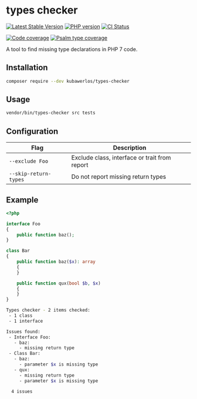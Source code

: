 # types checker

[![Latest Stable Version](https://img.shields.io/packagist/v/kubawerlos/types-checker.svg)](https://packagist.org/packages/kubawerlos/types-checker)
[![PHP version](https://img.shields.io/packagist/php-v/kubawerlos/types-checker.svg)](https://php.net)
[![CI Status](https://github.com/kubawerlos/types-checker/workflows/CI/badge.svg?branch=master&event=push)](https://github.com/kubawerlos/types-checker/actions)

[![Code coverage](https://img.shields.io/coveralls/github/kubawerlos/types-checker/master.svg)](https://coveralls.io/github/kubawerlos/types-checker?branch=master)
[![Psalm type coverage](https://shepherd.dev/github/kubawerlos/types-checker/coverage.svg)](https://shepherd.dev/github/kubawerlos/types-checker)

A tool to find missing type declarations in PHP 7 code.


## Installation

```bash
composer require --dev kubawerlos/types-checker
```


## Usage

```bash
vendor/bin/types-checker src tests
```

## Configuration

| Flag                  | Description                                   |
| --------------------- | --------------------------------------------- |
| `--exclude Foo`       | Exclude class, interface or trait from report |
| `--skip-return-types` | Do not report missing return types            |

## Example

```php
<?php

interface Foo
{
    public function baz();
}

class Bar
{
    public function baz($x): array
    {
    }

    public function qux(bool $b, $x)
    {
    }
}
```

```bash
Types checker - 2 items checked:
 - 1 class
 - 1 interface

Issues found:
 - Interface Foo:
   - baz:
     - missing return type
 - Class Bar:
   - baz:
     - parameter $x is missing type
   - qux:
     - missing return type
     - parameter $x is missing type

  4 issues
```
